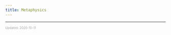```yaml
---
title: Metaphysics
---
```


---

<sup><sub><font color="#a6a6a6">Updated: 2020-10-11</font></sub></sup>
